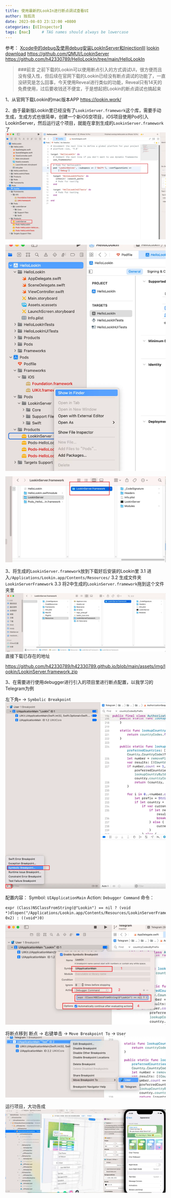 ```yaml
---
title: 使用最新的LookIn进行断点调试查看UI
author: 独孤流
date: 2023-08-03 23:12:00 +0800
categories: [UIInspector]
tags: [mac]     # TAG names should always be lowercase
---
```


参考：
[Xcode中的debug及使用debug安装LookInServer和InjectionIII](https://www.jianshu.com/p/7039fe187657)
[lookin download](https://lookin.work/get/)
https://github.com/QMUI/LookinServer
https://github.com/h42330789/HelloLookIn/tree/main/HelloLookIn

> ###前言
> 之前下载的Lookin可以使用断点引入的方式调试UI，很方便而且没有侵入性，但后续在官网下载的Lookin已经没有断点调试的功能了，一直没研究是怎么回事，今天使用Reveal进行类似的功能，Reveal只有14天的免费使用，过后要收钱还不便宜，于是想起把Lookin的断点调试也搞起来

1、从官网下载Lookin的mac版本APP
https://lookin.work/

2、由于最新版Lookin里已经没有了`LookinServer.framework`这个库，需要手动生成，生成方式也很简单，创建一个新iOS空项目，iOS项目使用Pod引入LookinServer，然后运行这个项目，就能在拿到生成的`LookinServer.framework`了
![image.png](/assets/img/lookin/lookin1.png)

![image.png](/assets/img/lookin/lookin2.png)

![image.png](/assets/img/lookin/lookin3.png)

3、将生成的`LookinServer.framework`放到下载好后安装的Lookin里
3.1 进入`/Applications/Lookin.app/Contents/Resources/`
3.2 生成文件夹 `LookinServerFramework`
3.3 将2中生成的`LookinServer.framework`拖到这个文件夹里
![image.png](/assets/img/lookin/lookin4.png)
直接下载已存在的地址

https://github.com/h42330789/h42330789.github.io/blob/main/assets/img/lookin/LookinServer.framework.zip


3、在需要进行使用debugger进行引入的项目里进行断点配置，以我学习的Telegram为例

左下角`+` -> `Symbolic Breakpoint`
![image.png](/assets/img/lookin/lookin5.png)

配置内容：
Symbol: `UIApplicationMain`
Action: `Debugger Command`
命令：
```
expr (Class)NSClassFromString(@"Lookin") == nil ? (void *)dlopen("/Applications/Lookin.app/Contents/Resources/LookinServerFramework/LookinServer.framework/LookinServer", 0x2) : ((void*)0)
```

![image.png](/assets/img/lookin/lookin6.png)

将断点移到  断点 -> 右键单击 -> `Move Breakpoint To` -> `User`
![image.png](/assets/img/lookin/lookin7.png)

运行项目，大功告成
![image.png](/assets/img/lookin/lookin8.png)
